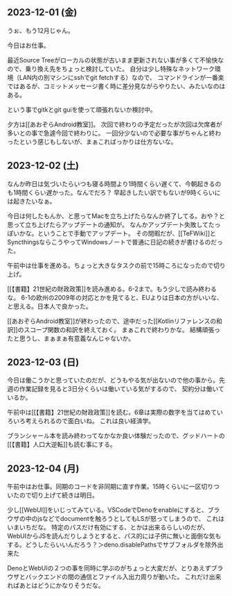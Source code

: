 ## 2023-12-01 (金)

うぉ、もう12月じゃん。

今日はお仕事。

最近Source Treeがローカルの状態が古いまま更新されない事が多くて不愉快なので、乗り換え先をちょっと検討していた。
自分は少し特殊なネットワーク環境（LAN内の別マシンにsshでgit fetchする）なので、
コマンドラインが一番楽ではあるが、コミットメッセージ書く時に差分見ながらやりたい、みたいなのはある。

という事でgitkとgit guiを使って頑張れないか検討中。

夕方は[[あおぞらAndroid教室]]。
次回で終わりの予定だったが次回は欠席者が多いとの事で急遽今回で終わりに。
一回分少ないので必要な事がちゃんと終わったという感じもしないが、まぁこればっかりは仕方ないな。

## 2023-12-02 (土)

なんか昨日は気づいたらいつも寝る時間より1時間くらい遅くて、今朝起きるのも1時間くらい遅かった。なんでだろ？
早起きしたい訳でもないが9時くらいには起きたいなぁ。

今日は何したもんか、と思ってMacを立ち上げたらなんか終了してる。おや？と思って立ち上げたらアップデートの通知が。
なんかアップデート失敗してたっぽいかな。ということで手動でアップデート。
その間暇だが、[[TeFWiki]]とSyncthingsならこうやってWindowsノートで普通に日記の続きが書けるのだった。

午前中は仕事を進める。ちょっと大きなタスクの前で15時ころになったので切り上げ。

[[【書籍】21世紀の財政政策]]を読み進める。6-2まで。もう少しで読み終わるな。
6-1の欧州の2009年の対応とかを見てると、EUよりは日本の方がいいな、と思える。日本人で良かった。

[[あおぞらAndroid教室]]が終わったので、途中だった[[Kotlinリファレンスの和訳]]のスコープ関数の和訳を終えておく。
まぁこれで終わりかな。
結構頑張ったと思うし、まぁまぁ有意義なんじゃないか。

## 2023-12-03 (日)

今日は働こうかと思っていたのだが、どうもやる気が出ないので他の事から。先週の作業記録を見ると3日分くらいは働いている気がするので、
契約分は働いているか。

午前中は[[【書籍】21世紀の財政政策]]を読む。6章は実際の数字を当てはめていろいろ考えられるので面白いね。
これは良い経済学。

ブランシャール本を読み終わってなかなか良い体験だったので、グッドハートの[[【書籍】人口大逆転]]も読む事にする。

## 2023-12-04 (月)

午前中はお仕事。同期のコードを非同期に直す作業。15時くらいに一区切りついたので切り上げて続きは明日。

少し[[WebUI]]をいじってみている。VSCodeでDenoをenableにすると、ブラウザの中のjsなどでdocumentを触ろうとしてもLSが怒ってしまうので、
これはいまいちだな。
特定のパスだけ有効にする、とかは出来るらしいのだが、WebUIからJSを読んだりしようとすると、パス的には子供に無いと面倒な気もする。どうしたらいいんだろう？＞deno.disablePathsでサブフォルダを除外出来た

DenoとWebUIの２つの事を同時に学ぶのがちょっと大変だが、とりあえずブラウザとバックエンドの間の通信とファイル入出力周りが動いた。
これだけ出来ればあとはどうにかなりそうだな。